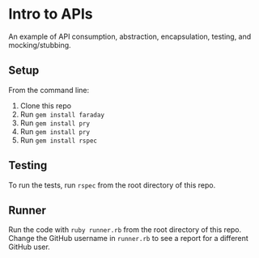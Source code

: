 # Intro to APIs

An example of API consumption, abstraction, encapsulation, testing, and mocking/stubbing.

## Setup

From the command line:

1. Clone this repo
1. Run `gem install faraday`
1. Run `gem install pry`
1. Run `gem install pry`
1. Run `gem install rspec`

## Testing

To run the tests, run `rspec` from the root directory of this repo.

## Runner

Run the code with `ruby runner.rb` from the root directory of this repo. Change the GitHub username in `runner.rb` to see a report for a different GitHub user.
